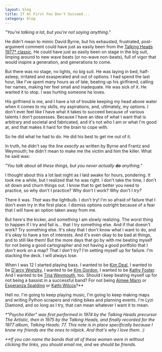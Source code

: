 ```yaml
---
layout: blog
title: If At First You Don't Succeed...
category: blog
---
```


_"You're talking a lot, but you're not saying anything."_

He didn't mean to mimic David Byrne, but his exhausted, frustrated, post-argument comment could have just as easily been from the [Talking Heads 1977* classic](http://en.wikipedia.org/wiki/Psycho_Killer). He could have just as easily been on stage in the big suit, limping around to new wave beats (or no-wave non-beats), full of vigor that would inspire a generation, and generations to come.

But there was no stage, no lights, no big suit. He was laying in bed, half-asleep, irritated and exasperated and out of options. I had spend the last hour, like I've spent many hours as of late, beating up his girlfriend, calling her names, making her feel small and inadequate. He was sick of it. He wanted it to stop. I was hurting someone he loves.

His girlfriend is me, and I have a lot of trouble keeping my head above water when it comes to my skills, my aspirations, and, ultimately, my options. I don't ever feel like I have what it takes to succeed because of various talents I don't possesses. Because I have an idea of what I want that is arbitrary and societal and fabricated, and it's not who I am or what I'm good at, and that makes it hard for the brain to cope with.

So he did what he had to do. He did his best to get me out of it.

In truth, he didn't say the line _exactly_ as written by Byrne and Frantz and Weymouth; he didn't mean to make me the victim and him the killer. What he said was:

_"You talk about all these things, but you never actually **do** anything."_

I thought about this a lot last night as I laid awake for hours, pondering. It took me a while, but I realized that he was right. I don't take the time, I don't sit down and churn things out. I know that to get better you need to practice, so why don't I practice? Why don't I work? Why don't I _try?_

There it was. _That_ was the lightbulb. I don't try! I'm so afraid of failure that I don't even try in the first place. I dismiss options outright because of a fear that I will have an option taken away from me.

But here's the kicker, and something I am slowly realizing. The worst thing to happen if I try and fail is... that I try something else. And if that doesn't work? Try something else. It's _okay_ that I don't know what I want to do, and it's _okay_ to have a ton of interests. And it's even okay to be bad at things, and to still like them! But the more days that go by with me beating myself for not being a good cartographer and not having a good portfolio that I _don't_ work on a map? That I _don't_ try? I'm setting myself up for failure. I'm stacking the deck. I will always lose.

When I was 12 I started playing bass. I wanted to be [Kim Deal](http://en.wikipedia.org/wiki/Kim_Deal), I wanted to be [D'arcy Wretzky](http://en.wikipedia.org/wiki/D%27arcy_Wretzky), I wanted to be [Kim Gordon](http://en.wikipedia.org/wiki/Kim_Gordon), I wanted to be [Kathy Foster](http://en.wikipedia.org/wiki/Kathy_Foster). And I wanted to be [Tina Weymouth](http://en.wikipedia.org/wiki/Tina_Weymouth), too. Should I keep beating myself up for not being a bassist in a successful band? For not being [Aimee Mann](http://en.wikipedia.org/wiki/Aimee_Mann) or [Esperanza Spalding](http://en.wikipedia.org/wiki/Esperanza_Spalding) or [Kathi Wilcox](http://en.wikipedia.org/wiki/Kathi_Wilcox)?**

Hell no. I'm going to keep playing music, I'm going to keep making maps and writing Python scrapers and riding bikes and planning events. I'm Lyzi Diamond, and so long as I try, that can mean whatever I want it to mean.

_*"Psycho Killer" was first performed in 1974 by the Talking Heads precursor The Artistic, then in 1975 by the Talking Heads, and finally recorded for the 1977 album, Talking Heads: 77. This note is in place specifically because I know my friends are the ones to nitpick. And that's why I love them. :)_

_**If you can name the bands that all of these women were in without clicking the links, you should email me, and we should be friends._
